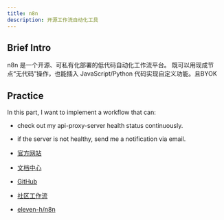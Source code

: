 ```yaml
---
title: n8n
description: 开源工作流自动化工具
---
```


## Brief Intro

n8n 是一个开源、可私有化部署的低代码自动化工作流平台。
既可以用现成节点“无代码”操作，也能插入 JavaScript/Python 代码实现自定义功能。且BYOK

## Practice

In this part, I want to implement a workflow that can:

- check out my api-proxy-server health status continuously.
- if the server is not healthy, send me a notification via email.

- [官方网站](https://n8n.io/)
- [文档中心](https://docs.n8n.io/)
- [GitHub](https://github.com/n8n-io/n8n)
- [社区工作流](https://n8n.io/workflows/)
- [eleven-h/n8n](https://github.com/eleven-h/n8n)

